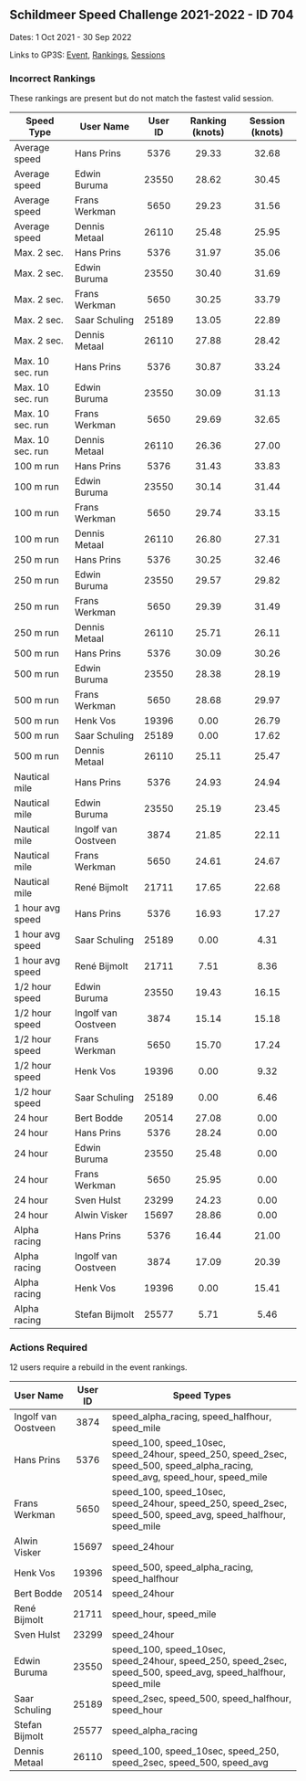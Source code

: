 ## Schildmeer Speed Challenge 2021-2022 - ID 704

Dates: 1 Oct 2021 - 30 Sep 2022

Links to GP3S: [Event](https://www.gps-speedsurfing.com/default.aspx?mnu=event&val=704), [Rankings](https://www.gps-speedsurfing.com/default.aspx?mnu=eventranking&val=704), [Sessions](https://www.gps-speedsurfing.com/default.aspx?mnu=eventsessions&val=704)

### Incorrect Rankings

These rankings are present but do not match the fastest valid session.

| Speed Type | User Name | User ID | Ranking (knots) | Session (knots) |
| ---------- | --------- | :-----: | :-------------: | :-------------: |
| Average speed | Hans Prins | 5376 | 29.33 | 32.68 |
| Average speed | Edwin Buruma | 23550 | 28.62 | 30.45 |
| Average speed | Frans Werkman | 5650 | 29.23 | 31.56 |
| Average speed | Dennis Metaal | 26110 | 25.48 | 25.95 |
| Max. 2 sec. | Hans Prins | 5376 | 31.97 | 35.06 |
| Max. 2 sec. | Edwin Buruma | 23550 | 30.40 | 31.69 |
| Max. 2 sec. | Frans Werkman | 5650 | 30.25 | 33.79 |
| Max. 2 sec. | Saar Schuling  | 25189 | 13.05 | 22.89 |
| Max. 2 sec. | Dennis Metaal | 26110 | 27.88 | 28.42 |
| Max. 10 sec. run | Hans Prins | 5376 | 30.87 | 33.24 |
| Max. 10 sec. run | Edwin Buruma | 23550 | 30.09 | 31.13 |
| Max. 10 sec. run | Frans Werkman | 5650 | 29.69 | 32.65 |
| Max. 10 sec. run | Dennis Metaal | 26110 | 26.36 | 27.00 |
| 100 m run | Hans Prins | 5376 | 31.43 | 33.83 |
| 100 m run | Edwin Buruma | 23550 | 30.14 | 31.44 |
| 100 m run | Frans Werkman | 5650 | 29.74 | 33.15 |
| 100 m run | Dennis Metaal | 26110 | 26.80 | 27.31 |
| 250 m run | Hans Prins | 5376 | 30.25 | 32.46 |
| 250 m run | Edwin Buruma | 23550 | 29.57 | 29.82 |
| 250 m run | Frans Werkman | 5650 | 29.39 | 31.49 |
| 250 m run | Dennis Metaal | 26110 | 25.71 | 26.11 |
| 500 m run | Hans Prins | 5376 | 30.09 | 30.26 |
| 500 m run | Edwin Buruma | 23550 | 28.38 | 28.19 |
| 500 m run | Frans Werkman | 5650 | 28.68 | 29.97 |
| 500 m run | Henk Vos | 19396 | 0.00 | 26.79 |
| 500 m run | Saar Schuling  | 25189 | 0.00 | 17.62 |
| 500 m run | Dennis Metaal | 26110 | 25.11 | 25.47 |
| Nautical mile | Hans Prins | 5376 | 24.93 | 24.94 |
| Nautical mile | Edwin Buruma | 23550 | 25.19 | 23.45 |
| Nautical mile | Ingolf van Oostveen | 3874 | 21.85 | 22.11 |
| Nautical mile | Frans Werkman | 5650 | 24.61 | 24.67 |
| Nautical mile | René Bijmolt | 21711 | 17.65 | 22.68 |
| 1 hour avg speed | Hans Prins | 5376 | 16.93 | 17.27 |
| 1 hour avg speed | Saar Schuling  | 25189 | 0.00 | 4.31 |
| 1 hour avg speed | René Bijmolt | 21711 | 7.51 | 8.36 |
| 1/2 hour speed | Edwin Buruma | 23550 | 19.43 | 16.15 |
| 1/2 hour speed | Ingolf van Oostveen | 3874 | 15.14 | 15.18 |
| 1/2 hour speed | Frans Werkman | 5650 | 15.70 | 17.24 |
| 1/2 hour speed | Henk Vos | 19396 | 0.00 | 9.32 |
| 1/2 hour speed | Saar Schuling  | 25189 | 0.00 | 6.46 |
| 24 hour | Bert Bodde | 20514 | 27.08 | 0.00 |
| 24 hour | Hans Prins | 5376 | 28.24 | 0.00 |
| 24 hour | Edwin Buruma | 23550 | 25.48 | 0.00 |
| 24 hour | Frans Werkman | 5650 | 25.95 | 0.00 |
| 24 hour | Sven Hulst | 23299 | 24.23 | 0.00 |
| 24 hour | Alwin Visker | 15697 | 28.86 | 0.00 |
| Alpha racing | Hans Prins | 5376 | 16.44 | 21.00 |
| Alpha racing | Ingolf van Oostveen | 3874 | 17.09 | 20.39 |
| Alpha racing | Henk Vos | 19396 | 0.00 | 15.41 |
| Alpha racing | Stefan Bijmolt | 25577 | 5.71 | 5.46 |

### Actions Required

12 users require a rebuild in the event rankings.

| User Name | User ID | Speed Types |
| --------- | :-----: | ----------- |
| Ingolf van Oostveen | 3874 | speed_alpha_racing, speed_halfhour, speed_mile |
| Hans Prins | 5376 | speed_100, speed_10sec, speed_24hour, speed_250, speed_2sec, speed_500, speed_alpha_racing, speed_avg, speed_hour, speed_mile |
| Frans Werkman | 5650 | speed_100, speed_10sec, speed_24hour, speed_250, speed_2sec, speed_500, speed_avg, speed_halfhour, speed_mile |
| Alwin Visker | 15697 | speed_24hour |
| Henk Vos | 19396 | speed_500, speed_alpha_racing, speed_halfhour |
| Bert Bodde | 20514 | speed_24hour |
| René Bijmolt | 21711 | speed_hour, speed_mile |
| Sven Hulst | 23299 | speed_24hour |
| Edwin Buruma | 23550 | speed_100, speed_10sec, speed_24hour, speed_250, speed_2sec, speed_500, speed_avg, speed_halfhour, speed_mile |
| Saar Schuling  | 25189 | speed_2sec, speed_500, speed_halfhour, speed_hour |
| Stefan Bijmolt | 25577 | speed_alpha_racing |
| Dennis Metaal | 26110 | speed_100, speed_10sec, speed_250, speed_2sec, speed_500, speed_avg |
